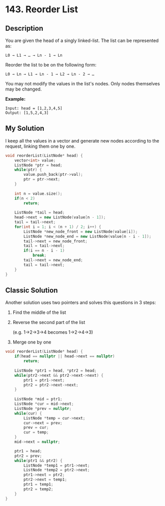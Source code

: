 # 143. Reorder List

## Description
You are given the head of a singly linked-list. The list can be represented as:
```
L0 → L1 → … → Ln - 1 → Ln
```
Reorder the list to be on the following form:
```
L0 → Ln → L1 → Ln - 1 → L2 → Ln - 2 → …
```
You may not modify the values in the list's nodes. Only nodes themselves may be changed.

**Example:**
```
Input: head = [1,2,3,4,5]
Output: [1,5,2,4,3]
```

## My Solution
I keep all the values in a vector and generate new nodes according to the request, linking them one by one.

```C++
void reorderList(ListNode* head) {
    vector<int> value;
    ListNode *ptr = head;
    while(ptr) {
        value.push_back(ptr->val);
        ptr = ptr->next;
    }
    
    int n = value.size();
    if(n < 2)
        return;
    
    ListNode *tail = head;
    head->next = new ListNode(value[n - 1]);
    tail = tail->next;
    for(int i = 1; i < (n + 1) / 2; i++) {
        ListNode *new_node_front = new ListNode(value[i]);
        ListNode *new_node_end = new ListNode(value[n - i - 1]);
        tail->next = new_node_front;
        tail = tail->next;
        if(i == n - i - 1)
            break;
        tail->next = new_node_end;
        tail = tail->next;
    }
}
```

## Classic Solution
Another solution uses two pointers and solves this questions in 3 steps:

1. Find the middle of the list
2. Reverse the second part of the list

    (e.g. 1->2->3->4 becomes 1->2->4->3) 
3. Merge one by one

```C++
void reorderList(ListNode* head) {
    if(head == nullptr || head->next == nullptr)
        return;
    
    ListNode *ptr1 = head, *ptr2 = head;
    while(ptr2->next && ptr2->next->next) {
        ptr1 = ptr1->next;
        ptr2 = ptr2->next->next;
    }
    
    ListNode *mid = ptr1;
    ListNode *cur = mid->next;
    ListNode *prev = nullptr;
    while(cur) {
        ListNode *temp = cur->next;
        cur->next = prev;
        prev = cur;
        cur = temp;
    }
    mid->next = nullptr;

    ptr1 = head;
    ptr2 = prev;
    while(ptr1 && ptr2) {
        ListNode *temp1 = ptr1->next;
        ListNode *temp2 = ptr2->next;
        ptr1->next = ptr2;
        ptr2->next = temp1;
        ptr1 = temp1;
        ptr2 = temp2;
    }
}
```